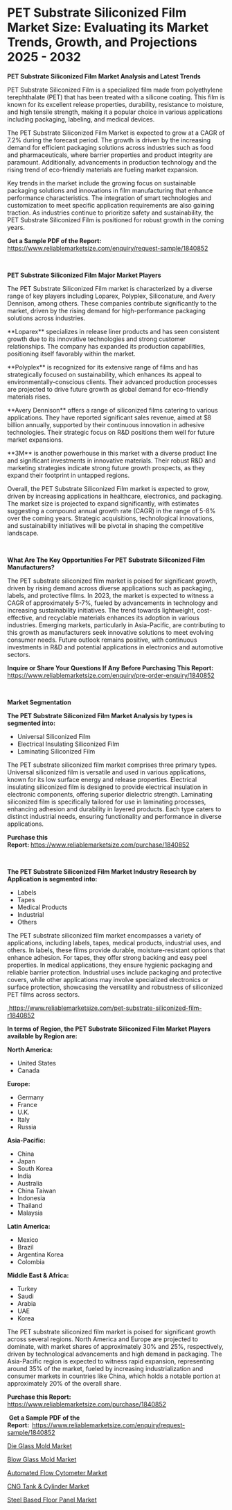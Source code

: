 <p><h1>PET Substrate Siliconized Film Market Size: Evaluating its Market Trends, Growth, and Projections 2025 - 2032</h1></p><p><strong>PET Substrate Siliconized Film Market Analysis and Latest Trends</strong></p>
<p><p>PET Substrate Siliconized Film is a specialized film made from polyethylene terephthalate (PET) that has been treated with a silicone coating. This film is known for its excellent release properties, durability, resistance to moisture, and high tensile strength, making it a popular choice in various applications including packaging, labeling, and medical devices.</p><p>The PET Substrate Siliconized Film Market is expected to grow at a CAGR of 7.2% during the forecast period. The growth is driven by the increasing demand for efficient packaging solutions across industries such as food and pharmaceuticals, where barrier properties and product integrity are paramount. Additionally, advancements in production technology and the rising trend of eco-friendly materials are fueling market expansion.</p><p>Key trends in the market include the growing focus on sustainable packaging solutions and innovations in film manufacturing that enhance performance characteristics. The integration of smart technologies and customization to meet specific application requirements are also gaining traction. As industries continue to prioritize safety and sustainability, the PET Substrate Siliconized Film is positioned for robust growth in the coming years.</p></p>
<p><strong>Get a Sample PDF of the Report:&nbsp;</strong> <a href="https://www.reliablemarketsize.com/enquiry/request-sample/1840852?utm_campaign=3117&utm_medium=2&utm_source=Github&utm_content=ia&utm_term=03042025&utm_id=pet-substrate-siliconized-film">https://www.reliablemarketsize.com/enquiry/request-sample/1840852</a></p>
<p>&nbsp;</p>
<p><strong>PET Substrate Siliconized Film Major Market Players</strong></p>
<p><p>The PET Substrate Siliconized Film market is characterized by a diverse range of key players including Loparex, Polyplex, Siliconature, and Avery Dennison, among others. These companies contribute significantly to the market, driven by the rising demand for high-performance packaging solutions across industries.</p><p>**Loparex** specializes in release liner products and has seen consistent growth due to its innovative technologies and strong customer relationships. The company has expanded its production capabilities, positioning itself favorably within the market.</p><p>**Polyplex** is recognized for its extensive range of films and has strategically focused on sustainability, which enhances its appeal to environmentally-conscious clients. Their advanced production processes are projected to drive future growth as global demand for eco-friendly materials rises.</p><p>**Avery Dennison** offers a range of siliconized films catering to various applications. They have reported significant sales revenue, aimed at $8 billion annually, supported by their continuous innovation in adhesive technologies. Their strategic focus on R&D positions them well for future market expansions.</p><p>**3M** is another powerhouse in this market with a diverse product line and significant investments in innovative materials. Their robust R&D and marketing strategies indicate strong future growth prospects, as they expand their footprint in untapped regions.</p><p>Overall, the PET Substrate Siliconized Film market is expected to grow, driven by increasing applications in healthcare, electronics, and packaging. The market size is projected to expand significantly, with estimates suggesting a compound annual growth rate (CAGR) in the range of 5-8% over the coming years. Strategic acquisitions, technological innovations, and sustainability initiatives will be pivotal in shaping the competitive landscape.</p></p>
<p>&nbsp;</p>
<p><strong>What Are The Key Opportunities For PET Substrate Siliconized Film Manufacturers?</strong></p>
<p><p>The PET substrate siliconized film market is poised for significant growth, driven by rising demand across diverse applications such as packaging, labels, and protective films. In 2023, the market is expected to witness a CAGR of approximately 5-7%, fueled by advancements in technology and increasing sustainability initiatives. The trend towards lightweight, cost-effective, and recyclable materials enhances its adoption in various industries. Emerging markets, particularly in Asia-Pacific, are contributing to this growth as manufacturers seek innovative solutions to meet evolving consumer needs. Future outlook remains positive, with continuous investments in R&D and potential applications in electronics and automotive sectors.</p></p>
<p><strong>Inquire or Share Your Questions If Any Before Purchasing This Report:</strong> <a href="https://www.reliablemarketsize.com/enquiry/pre-order-enquiry/1840852?utm_campaign=3117&utm_medium=2&utm_source=Github&utm_content=ia&utm_term=03042025&utm_id=pet-substrate-siliconized-film">https://www.reliablemarketsize.com/enquiry/pre-order-enquiry/1840852</a></p>
<p>&nbsp;</p>
<p><strong>Market Segmentation</strong></p>
<p><strong>The PET Substrate Siliconized Film Market Analysis by types is segmented into:</strong></p>
<p><ul><li>Universal Siliconized Film</li><li>Electrical Insulating Siliconized Film</li><li>Laminating Siliconized Film</li></ul></p>
<p><p>The PET substrate siliconized film market comprises three primary types. Universal siliconized film is versatile and used in various applications, known for its low surface energy and release properties. Electrical insulating siliconized film is designed to provide electrical insulation in electronic components, offering superior dielectric strength. Laminating siliconized film is specifically tailored for use in laminating processes, enhancing adhesion and durability in layered products. Each type caters to distinct industrial needs, ensuring functionality and performance in diverse applications.</p></p>
<p><strong>Purchase this Report:&nbsp;</strong><a href="https://www.reliablemarketsize.com/purchase/1840852?utm_campaign=3117&utm_medium=2&utm_source=Github&utm_content=ia&utm_term=03042025&utm_id=pet-substrate-siliconized-film">https://www.reliablemarketsize.com/purchase/1840852</a></p>
<p>&nbsp;</p>
<p><strong>The PET Substrate Siliconized Film Market Industry Research by Application is segmented into:</strong></p>
<p><ul><li>Labels</li><li>Tapes</li><li>Medical Products</li><li>Industrial</li><li>Others</li></ul></p>
<p><p>The PET substrate siliconized film market encompasses a variety of applications, including labels, tapes, medical products, industrial uses, and others. In labels, these films provide durable, moisture-resistant options that enhance adhesion. For tapes, they offer strong backing and easy peel properties. In medical applications, they ensure hygienic packaging and reliable barrier protection. Industrial uses include packaging and protective covers, while other applications may involve specialized electronics or surface protection, showcasing the versatility and robustness of siliconized PET films across sectors.</p></p>
<p><a href="https://www.reliablemarketsize.com/pet-substrate-siliconized-film-r1840852?utm_campaign=3117&utm_medium=2&utm_source=Github&utm_content=ia&utm_term=03042025&utm_id=pet-substrate-siliconized-film">&nbsp;https://www.reliablemarketsize.com/pet-substrate-siliconized-film-r1840852</a></p>
<p><strong>In terms of Region, the PET Substrate Siliconized Film Market Players available by Region are:</strong></p>
<p>
    <p> <strong> North America: </strong>
        <ul>
            <li>United States</li>
            <li>Canada</li>
        </ul>
        </p> 
    <p> <strong> Europe: </strong>
        <ul>
            <li>Germany</li>
            <li>France</li>
            <li>U.K.</li>
            <li>Italy</li>
            <li>Russia</li>
        </ul>
        </p> 
    <p> <strong> Asia-Pacific: </strong>
        <ul>
            <li>China</li>
            <li>Japan</li>
            <li>South Korea</li>
            <li>India</li>
            <li>Australia</li>
            <li>China Taiwan</li>
            <li>Indonesia</li>
            <li>Thailand</li>
            <li>Malaysia</li>
        </ul>
        </p> 
    <p> <strong> Latin America: </strong>
        <ul>
            <li>Mexico</li>
            <li>Brazil</li>
            <li>Argentina Korea</li>
            <li>Colombia</li>
        </ul>
        </p> 
    <p> <strong> Middle East & Africa: </strong>
        <ul>
            <li>Turkey</li>
            <li>Saudi</li>
            <li>Arabia</li>
            <li>UAE</li>
            <li>Korea</li>
        </ul>
    </p>
    </p>
<p><p>The PET substrate siliconized film market is poised for significant growth across several regions. North America and Europe are projected to dominate, with market shares of approximately 30% and 25%, respectively, driven by technological advancements and high demand in packaging. The Asia-Pacific region is expected to witness rapid expansion, representing around 35% of the market, fueled by increasing industrialization and consumer markets in countries like China, which holds a notable portion at approximately 20% of the overall share.</p></p>
<p><strong>Purchase this Report: </strong><a href="https://www.reliablemarketsize.com/purchase/1840852?utm_campaign=3117&utm_medium=2&utm_source=Github&utm_content=ia&utm_term=03042025&utm_id=pet-substrate-siliconized-film">https://www.reliablemarketsize.com/purchase/1840852</a></p>
<p>&nbsp;<strong>Get a Sample PDF of the Report:&nbsp;&nbsp;</strong><a href="https://www.reliablemarketsize.com/enquiry/request-sample/1840852?utm_campaign=3117&utm_medium=2&utm_source=Github&utm_content=ia&utm_term=03042025&utm_id=pet-substrate-siliconized-film">https://www.reliablemarketsize.com/enquiry/request-sample/1840852</a></p>
<p><strong></strong></p>
<p><p><a href="https://www.linkedin.com/pulse/global-die-glass-mold-market-forecast-2025-2032-expected-cagr-1fu5f?utm_campaign=3117&utm_medium=2&utm_source=Github&utm_content=ia&utm_term=03042025&utm_id=pet-substrate-siliconized-film">Die Glass Mold Market</a></p><p><a href="https://www.linkedin.com/pulse/market-dynamics-blow-glass-mold-industry-forecast-trends-opportunities-ajltf?utm_campaign=3117&utm_medium=2&utm_source=Github&utm_content=ia&utm_term=03042025&utm_id=pet-substrate-siliconized-film">Blow Glass Mold Market</a></p><p><a href="https://www.linkedin.com/pulse/comprehensive-report-automated-flow-cytometer-market-size-pgmkf?utm_campaign=3117&utm_medium=2&utm_source=Github&utm_content=ia&utm_term=03042025&utm_id=pet-substrate-siliconized-film">Automated Flow Cytometer Market</a></p><p><a href="https://www.linkedin.com/pulse/scope-trends-cng-tank-cylinder-market-latest-dynamics-5uolf?utm_campaign=3117&utm_medium=2&utm_source=Github&utm_content=ia&utm_term=03042025&utm_id=pet-substrate-siliconized-film">CNG Tank & Cylinder Market</a></p><p><a href="https://github.com/rrosasdaunas/Market-Research-Report-List-1/blob/main/steel-based-floor-panel-market.md?utm_campaign=3117&utm_medium=2&utm_source=Github&utm_content=ia&utm_term=03042025&utm_id=pet-substrate-siliconized-film">Steel Based Floor Panel Market</a></p></p>